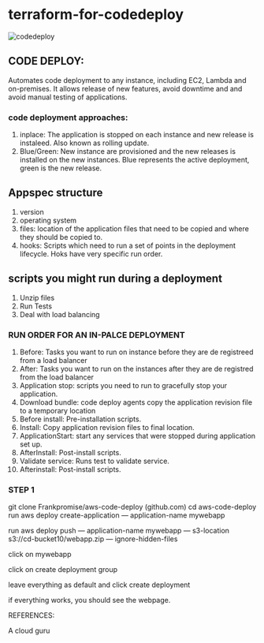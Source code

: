 # terraform-for-codedeploy

![codedeploy](https://user-images.githubusercontent.com/99150197/189550756-d5a218c1-b876-41df-abdd-5046e1aa60ff.jpg)


## CODE DEPLOY:
Automates code deployment to any instance, including EC2, Lambda and on-premises.
It allows release of new features, avoid downtime and and avoid manual testing of applications.

### code deployment approaches:
1. inplace: The application is stopped on each instance and new release is instaleed. Also known as rolling update.
2. Blue/Green: New instance are provisioned and the new releases is installed on the new instances. Blue represents the active deployment, green is the new release.

## Appspec structure

1. version
2. operating system
3. files: location of the application files that need to be copied and where they should be copied to.
4. hooks: Scripts which need to run a set of points in the deployment lifecycle. Hoks have very specific run order.

## scripts you might run during a deployment

1. Unzip files
2. Run Tests
3. Deal with load balancing

### RUN ORDER FOR AN IN-PALCE DEPLOYMENT
1. Before: Tasks you want to run on instance before they are de registreed from a load balancer
2. After: Tasks you want to run on the instances after they are de registred from the load balancer
3. Application stop: scripts you need to run to gracefully stop your application.
4. Download bundle: code deploy agents copy the application revision file to a temporary location
5. Before install: Pre-installation scripts.
6. Install: Copy application revision files to final location.
7. ApplicationStart: start any services that were stopped during application set up.
8. AfterInstall: Post-install scripts.
9. Validate service: Runs test to validate service.
10. Afterinstall: Post-install scripts.


### STEP 1

git clone Frankpromise/aws-code-deploy (github.com)
cd aws-code-deploy
run aws deploy create-application — application-name mywebapp


run aws deploy push — application-name mywebapp — s3-location s3://cd-bucket10/webapp.zip — ignore-hidden-files


click on mywebapp


click on create deployment group


leave everything as default and click create deployment


if everything works, you should see the webpage.

REFERENCES:

A cloud guru

